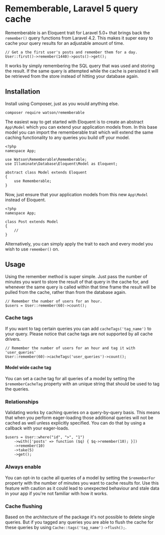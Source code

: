 Rememberable, Laravel 5 query cache
===================================

Rememberable is an Eloquent trait for Laravel 5.0+ that brings back the `remember()` query functions from Laravel 4.2. This makes it super easy to cache your query results for an adjustable amount of time.

    // Get a the first user's posts and remember them for a day.
    User::first()->remember(1440)->posts()->get();

It works by simply remembering the SQL query that was used and storing the result. If the same query is attempted while the cache is persisted it will be retrieved from the store instead of hitting your database again.

## Installation

Install using Composer, just as you would anything else.

    composer require watson/rememberable

The easiest way to get started with Eloquent is to create an abstract `App\Model` which you can extend your application models from. In this base model you can import the rememberable trait which will extend the same caching functionality to any queries you build off your model.

    <?php
    namespace App;

    use Watson\Rememberable\Rememberable;
    use Illuminate\Database\Eloquent\Model as Eloquent;

    abstract class Model extends Eloquent
    {
        use Rememberable;
    }

Now, just ensure that your application models from this new `App\Model` instead of Eloquent.

    <?php
    namespace App;

    class Post extends Model
    {
        //
    }

Alternatively, you can simply apply the trait to each and every model you wish to use `remember()` on.

## Usage

Using the remember method is super simple. Just pass the number of minutes you want to store the result of that query in the cache for, and whenever the same query is called within that time frame the result will be pulled from the cache, rather than from the database again.

    // Remember the number of users for an hour.
    $users = User::remember(60)->count();

### Cache tags

If you want to tag certain queries you can add `cacheTags('tag_name')` to your query. Please notice that cache tags are not supported by all cache drivers.

	// Remember the number of users for an hour and tag it with 'user_queries'
	User::remember(60)->cacheTags('user_queries')->count();

#### Model wide cache tag

You can set a cache tag for all queries of a model by setting the `$rememberCacheTag` property with an unique string that should be used to tag the queries.

### Relationships

Validating works by caching queries on a query-by-query basis. This means that when you perform eager-loading those additional queries will not be cached as well unless explicitly specified. You can do that by using a callback with your eager-loads.

    $users = User::where("id", ">", "1")
        ->with(['posts' => function ($q) { $q->remember(10); }])
        ->remember(10)
        ->take(5)
        ->get();

### Always enable

You can opt-in to cache all queries of a model by setting the `$rememberFor` property with the number of minutes you want to cache results for. Use this feature with caution as it could lead to unexpected behaviour and stale data in your app if you're not familiar with how it works.

### Cache flushing

Based on the architecture of the package it's not possible to delete single queries. But if you tagged any queries you are able to flush the cache for these queries by using `Cache::tags('tag_name')->flush();`.
